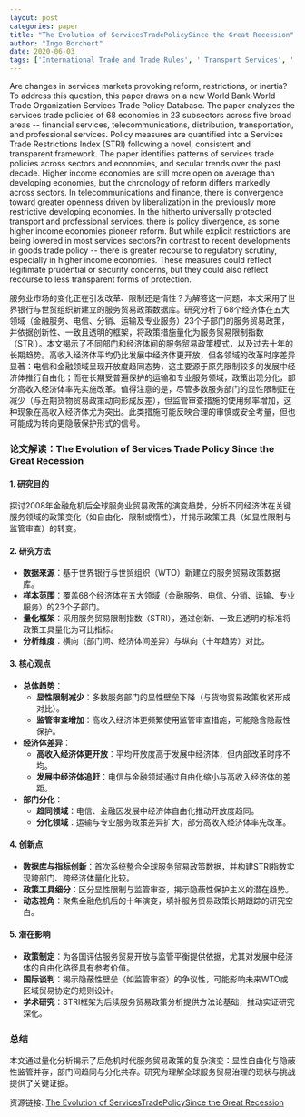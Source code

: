 ```yaml
---
layout: post
categories: paper
title: "The Evolution of ServicesTradePolicySince the Great Recession"
author: "Ingo Borchert"
date: 2020-06-03
tags: ['International Trade and Trade Rules', ' Transport Services', ' Trade Policy', ' Rules of Origin', ' Trade and Multilateral Issues', ' Telecommunications Infrastructure']
---
```


Are changes in services markets provoking reform, restrictions, or inertia? To address this question, this paper draws on a new World Bank-World Trade Organization Services Trade Policy Database. The paper analyzes the services trade policies of 68 economies in 23 subsectors across five broad areas -- financial services, telecommunications, distribution, transportation, and professional services. Policy measures are quantified into a Services Trade Restrictions Index (STRI) following a novel, consistent and transparent framework. The paper identifies patterns of services trade policies across sectors and economies, and secular trends over the past decade. Higher income economies are still more open on average than developing economies, but the chronology of reform differs markedly across sectors. In telecommunications and finance, there is convergence toward greater openness driven by liberalization in the previously more restrictive developing economies. In the hitherto universally protected transport and professional services, there is policy divergence, as some higher income economies pioneer reform. But while explicit restrictions are being lowered in most services sectors?in contrast to recent developments in goods trade policy -- there is greater recourse to regulatory scrutiny, especially in higher income economies. These measures could reflect legitimate prudential or security concerns, but they could also reflect recourse to less transparent forms of protection.

服务业市场的变化正在引发改革、限制还是惰性？为解答这一问题，本文采用了世界银行与世贸组织新建立的服务贸易政策数据库。研究分析了68个经济体在五大领域（金融服务、电信、分销、运输及专业服务）23个子部门的服务贸易政策，并依据创新性、一致且透明的框架，将政策措施量化为服务贸易限制指数（STRI）。本文揭示了不同部门和经济体间的服务贸易政策模式，以及过去十年的长期趋势。高收入经济体平均仍比发展中经济体更开放，但各领域的改革时序差异显著：电信和金融领域呈现开放度趋同态势，这主要源于原先限制较多的发展中经济体推行自由化；而在长期受普遍保护的运输和专业服务领域，政策出现分化，部分高收入经济体率先实施改革。值得注意的是，尽管多数服务部门的显性限制正在减少（与近期货物贸易政策动向形成反差），但监管审查措施的使用频率增加，这种现象在高收入经济体尤为突出。此类措施可能反映合理的审慎或安全考量，但也可能成为转向更隐蔽保护形式的信号。

### **论文解读：The Evolution of Services Trade Policy Since the Great Recession**  

#### **1. 研究目的**  
探讨2008年金融危机后全球服务业贸易政策的演变趋势，分析不同经济体在关键服务领域的政策变化（如自由化、限制或惰性），并揭示政策工具（如显性限制与监管审查）的转变。  

#### **2. 研究方法**  
- **数据来源**：基于世界银行与世贸组织（WTO）新建立的服务贸易政策数据库。  
- **样本范围**：覆盖68个经济体在五大领域（金融服务、电信、分销、运输、专业服务）的23个子部门。  
- **量化框架**：采用服务贸易限制指数（STRI），通过创新、一致且透明的标准将政策工具量化为可比指标。  
- **分析维度**：横向（部门间、经济体间差异）与纵向（十年趋势）对比。  

#### **3. 核心观点**  
- **总体趋势**：  
  - **显性限制减少**：多数服务部门的显性壁垒下降（与货物贸易政策收紧形成对比）。  
  - **监管审查增加**：高收入经济体更频繁使用监管审查措施，可能隐含隐蔽性保护。  
- **经济体差异**：  
  - **高收入经济体更开放**：平均开放度高于发展中经济体，但内部改革时序不均。  
  - **发展中经济体追赶**：电信与金融领域通过自由化缩小与高收入经济体的差距。  
- **部门分化**：  
  - **趋同领域**：电信、金融因发展中经济体自由化推动开放度趋同。  
  - **分化领域**：运输与专业服务政策差异扩大，部分高收入经济体率先改革。  

#### **4. 创新点**  
- **数据库与指标创新**：首次系统整合全球服务贸易政策数据，并构建STRI指数实现跨部门、跨经济体量化比较。  
- **政策工具细分**：区分显性限制与监管审查，揭示隐蔽性保护主义的潜在趋势。  
- **动态视角**：聚焦金融危机后的十年演变，填补服务贸易政策长期跟踪的研究空白。  

#### **5. 潜在影响**  
- **政策制定**：为各国评估服务贸易开放与监管平衡提供依据，尤其对发展中经济体的自由化路径具有参考价值。  
- **国际谈判**：揭示隐蔽性壁垒（如监管审查）的争议性，可能影响未来WTO或区域贸易协定的规则设计。  
- **学术研究**：STRI框架为后续服务贸易政策分析提供方法论基础，推动实证研究深化。  

### **总结**  
本文通过量化分析揭示了后危机时代服务贸易政策的复杂演变：显性自由化与隐蔽性监管并存，部门间趋同与分化共存。研究为理解全球服务贸易治理的现状与挑战提供了关键证据。

资源链接: [The Evolution of ServicesTradePolicySince the Great Recession](https://papers.ssrn.com/sol3/papers.cfm?abstract_id=3616474)
